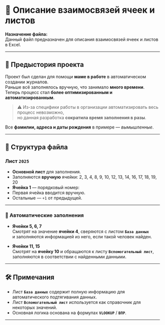 # 📄 Описание взаимосвязей ячеек и листов

**Назначение файла:**  
Данный файл предназначен для описания взаимосвязей ячеек и листов в Excel.

---

## 📌 Предыстория проекта
Проект был сделан для помощи **маме в работе** в автоматическом создании журналов.  
Раньше всё заполнялось вручную, что занимало **много времени**.  
Теперь процесс стал **более оптимизированным и автоматизированным**.

> ⚠ Из-за специфики работы в организации автоматизировать весь процесс невозможно,  
> но данная разработка **сократила время заполнения в разы**.

Все **фамилии, адреса и даты рождения** в примере — *вымышленные*.

---

## 📑 Структура файла

### Лист **`2025`**
- **Основной лист** для заполнения.
- Заполняются **вручную** ячейки: 2, 3, 4, 8, 9, 10, 12, 13, 14, 16, 17, 18, 19, 20
- **Ячейка 1** — порядковый номер:
- Первая ячейка вводится вручную.
- Остальные — `+1` от предыдущей.

---

### 📂 Автоматические заполнения

- **Ячейки 5, 6, 7**  
Смотрят на значение **ячейки 4**, сверяются с листом **`База данных`**  
и заполняются информацией из него, если такой человек найден.

- **Ячейки 11, 15**  
Смотрят на **ячейку 10** и обращаются к листу **`Вспомогательный лист`**,  
заполняются в соответствии с найденными данными.

---

## 🛠 Примечания
- Лист **`База данных`** содержит полную информацию для автоматического подтягивания данных.
- Лист **`Вспомогательный лист`** используется как справочник для некоторых значений.
- Основная логика основана на формулах **`VLOOKUP`** / **`ВПР`**.

---
